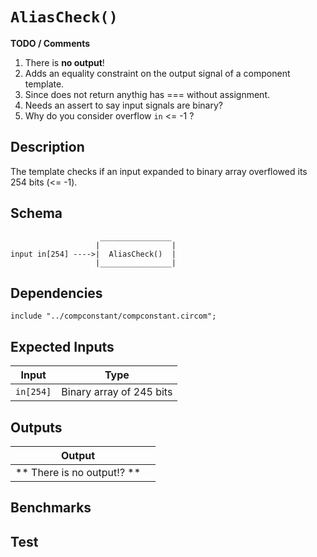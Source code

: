 # `AliasCheck()`

**TODO / Comments**
1. There is **no output**!
2. Adds an equality constraint on the output signal of a component template.
3. Since does not return anythig has === without assignment.
4. Needs an assert to say input signals are binary?
5. Why do you consider overflow `in` <= -1 ?

## Description

The template checks if an input expanded to binary array overflowed its 254 bits (<= -1).

## Schema

```
                    ________________     
                   |                |
input in[254] ---->|  AliasCheck()  |
                   |________________|     
```

## Dependencies

```
include "../compconstant/compconstant.circom";
```

## Expected Inputs

| Input              | Type                         |
| -------------      | -------------                | 
| `in[254]`          | Binary array of 245 bits     |

## Outputs

| Output                     |                |
| -------------              | -------------  | 
| ** There is no output!? ** |                |             

## Benchmarks 

## Test